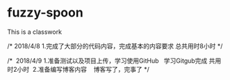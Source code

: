 # fuzzy-spoon
This is a classwork

/*
  2018/4/8
  1.完成了大部分的代码内容，完成基本的内容要求
    总共用时8小时
*/

/*
  2018/4/9
  1.准备测试以及项目上传，学习使用GitHub
    学习Gitgub完成 共用时2小时
  2.准备编写博客内容
    博客写了，完事了
*/
  
  
